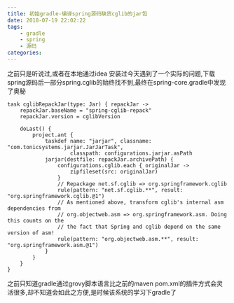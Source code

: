 ```yaml
---
title: 初始gradle-编译spring源码缺货cglib的jar包
date: 2018-07-19 22:02:22
tags:
    - gradle
    - spring
    - 源码
categories:
---
```

之前只是听说过,或者在本地通过idea 安装过今天遇到了一个实际的问题,下载spring源码后一部分spring.cglib的始终找不到,最终在spring-core.gradle中发现了奥秘
```
task cglibRepackJar(type: Jar) { repackJar ->
	repackJar.baseName = "spring-cglib-repack"
	repackJar.version = cglibVersion

	doLast() {
		project.ant {
			taskdef name: "jarjar", classname: "com.tonicsystems.jarjar.JarJarTask",
					classpath: configurations.jarjar.asPath
			jarjar(destfile: repackJar.archivePath) {
				configurations.cglib.each { originalJar ->
					zipfileset(src: originalJar)
				}
				// Repackage net.sf.cglib => org.springframework.cglib
				rule(pattern: "net.sf.cglib.**", result: "org.springframework.cglib.@1")
				// As mentioned above, transform cglib's internal asm dependencies from
				// org.objectweb.asm => org.springframework.asm. Doing this counts on the
				// the fact that Spring and cglib depend on the same version of asm!
				rule(pattern: "org.objectweb.asm.**", result: "org.springframework.asm.@1")
			}
		}
	}
}
```
之前只知道gradle通过grovy脚本语言比之前的maven pom.xml的插件方式会灵活很多,却不知道会如此之方便,是时候该系统的学习下gradle了